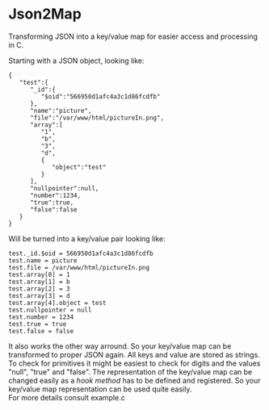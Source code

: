 # Json2Map

Transforming JSON into a key/value map for easier access and processing in C.

Starting with a JSON object, looking like:

```
{  
   "test":{  
      "_id":{  
         "$oid":"566950d1afc4a3c1d86fcdfb"
      },
      "name":"picture",
      "file":"/var/www/html/pictureIn.png",
      "array":[  
         "1",
         "b",
         "3",
         "d",
         {  
            "object":"test"
         }
      ],
      "nullpointer":null,
      "number":1234,
      "true":true,
      "false":false
   }
}
```

Will be turned into a key/value pair looking like:
```
test._id.$oid = 566950d1afc4a3c1d86fcdfb
test.name = picture
test.file = /var/www/html/pictureIn.png
test.array[0] = 1
test.array[1] = b
test.array[2] = 3
test.array[3] = d
test.array[4].object = test
test.nullpointer = null
test.number = 1234
test.true = true
test.false = false
```

It also works the other way arround. So your key/value map can be transformed to proper JSON again.
All keys and value are stored as strings. To check for primitives it might be easiest to check for digits and the values "null", "true" and "false". The representation of the key/value map can be changed easily as a *hook method* has to be defined and registered. So your key/value map representation can be used quite easily.  
For more details consult example.c
